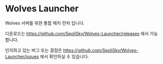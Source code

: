 # Wolves Launcher
Wolves 서버를 위한 통합 패치 런처 입니다.

다운로드는 https://github.com/SeoliSky/Wolves-Launcher/releases 에서 가능합니다.

인지하고 있는 버그 또는 결점은 https://github.com/SeoliSky/Wolves-Launcher/issues 에서 확인하실 수 있습니다.

